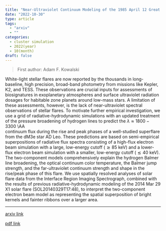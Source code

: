 ```yaml
---
title: "Near-Ultraviolet Continuum Modeling of the 1985 April 12 Great Flare of AD Leo"
date: "2022-10-30"
type: article
tags:
  - "arxiv"
  - ""
categories:
  - cluster simulation
  - 2022(year)
  - 10(month)
draft: false
---
```


> First author: Adam F. Kowalski

 White-light stellar flares are now reported by the thousands in
long-baseline, high precision, broad-band photometry from missions like Kepler,
K2, and TESS. These observations are crucial inputs for assessments of
biosignatures in exoplanetary atmospheres and surface ultraviolet radiation
dosages for habitable zone planets around low-mass stars. A limitation of these
assessments, however, is the lack of near-ultraviolet spectral observations of
stellar flares. To motivate further empirical investigation, we use a grid of
radiative-hydrodynamic simulations with an updated treatment of the pressure
broadening of hydrogen lines to predict the $\lambda \approx 1800-3300$ \AA\
continuum flux during the rise and peak phases of a well-studied superflare
from the dM3e star AD Leo. These predictions are based on semi-empirical
superpositions of radiative flux spectra consisting of a high-flux electron
beam simulation with a large, low-energy cutoff ($\gtrsim 85$ keV) and a
lower-flux electron beam simulation with a smaller, low-energy cutoff
($\lesssim 40$ keV). The two-component models comprehensively explain the
hydrogen Balmer line broadening, the optical continuum color temperature, the
Balmer jump strength, and the far-ultraviolet continuum strength and shape in
the rise/peak phase of this flare. We use spatially resolved analyses of solar
flare data from the Interface Region Imaging Spectrograph, combined with the
results of previous radiative-hydrodynamic modeling of the 2014 Mar 29 X1 solar
flare (SOL20140329T17:48), to interpret the two-component electron beam model
as representing the spatial superposition of bright kernels and fainter ribbons
over a larger area.

---
[arxiv link](http://arxiv.org/abs/2210.16980v1)

[pdf link](http://arxiv.org/pdf/2210.16980v1)